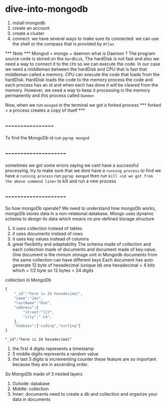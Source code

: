 # dive-into-mongodb
1. install mongodb
2. create an account
3. create a cluster
4. connect: we have several ways to make sure its connected: we can use the shell or the compass that is provided by  `Atlas`

*** Note ***
Mongod = mongo + daemon 
what is Daemon ?
The program source code is stored on the `HardDisk`, The hardDisk is not fast and also we need a way to connect it to the `CPU` so we can execute the code. 
In our case we need a middleman between the hardDisk and CPU that is fast that middleman called a memory.
CPU can execute the code that loads from the hardDisk. 
HardDisk loads the code to the memory process the code and each process has an id and when each has done it will be cleared from the memory. However, we need a way to keep it processing in the memory permanently and this process called `Daemon`

Now, when we run  `mongod` in the terminal we got a forked process
*** forked = a process creates  a copy of itself ***
## ----------------
To find the MongoDb id 
run `pgrep mongod`
## --------------------
sometimes we got some errors saying we cant have a successful processing, try to 
make sure that we dont have a `running process` 
to find we have a `running process`
run `pgrep mongod`
then run `kill <id we got from the above commend line>` to kill and run a new process

## --------------------
So how mongoDb operate? 
We need to understand how mongoDb works, mongoDb stores data in a non-relational database.
Mongo uses dynamic schema to design its data which means no pre-defined storage structure
1. it uses collection instead of tables
2. it uses documents instead of rows
3. it uses key values instead of columns
4. great flexibility and adaptability 
The schema made of collection and each collection made of documents and document made of key:value.
One document is the minium storage unit in Mongodb
documents from the same collection can have different keys
Each document has auto generate 12 byte of hexadecimal (unique id)
one hexadecimal = 4 bits which = 1/2 byte so 12 bytes = 24 digits

collection in MongoDb
```js
{
    "_id":"here is 24 hexadecimal",
    "name":"Joe",
    "lastName":"Doe",
    "address":{
        "street:"123",
        "city":" LA",
    },
    "hobbies":["coding","surfing"]
}
```
`"_id":"here is 24 hexadecimal"`
1. the first 4 digits represents a timestamp
2. 5 middle digits represents a random value
3. the last 3 digits is incrementing counter
these feature are so important because they are in ascending order.

So MongoDb made of 3 nested layers
1. Outside: database 
2. Middle: collection 
3. Inner: documents
need to create a db and collection and organize your data in documents
